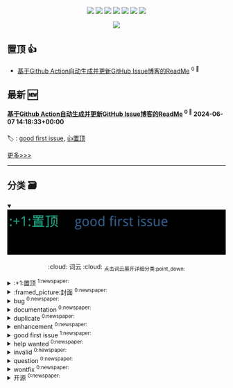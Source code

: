 

<p align='center'>
    <img src="https://badgen.net/badge/labels/12"/>
    <img src="https://badgen.net/github/issues/notquiteleo/ghiblog"/>
    <img src="https://badgen.net/badge/last-commit/2024-06-07 15:05:47"/>
    <img src="https://badgen.net/github/forks/notquiteleo/ghiblog"/>
    <img src="https://badgen.net/github/stars/notquiteleo/ghiblog"/>
    <img src="https://badgen.net/github/watchers/notquiteleo/ghiblog"/>
    <img src="https://badgen.net/github/release/notquiteleo/ghiblog"/>
</p>

<p align='center'>
    <a href="https://github.com/jwenjian/visitor-count-badge">
        <img src="https://visitor-badge.glitch.me/badge?page_id=jwenjian.ghiblog"/>
    </a>
</p>


## 置顶 :thumbsup: 
- [基于Github Action自动生成并更新GitHub Issue博客的ReadMe](https://github.com/notquiteleo/essay/issues/1)  <sup>0 :speech_balloon:</sup>  	 
## 最新 :new: 

#### [基于Github Action自动生成并更新GitHub Issue博客的ReadMe](https://github.com/notquiteleo/essay/issues/1) <sup>0 :speech_balloon:</sup> 	 2024-06-07 14:18:33+00:00

:label: : [good first issue](https://github.com/notquiteleo/ghiblog/labels/good%20first%20issue), [:+1:置顶](https://github.com/notquiteleo/ghiblog/labels/%3A%2B1%3A%E7%BD%AE%E9%A1%B6)



[更多>>>](https://github.com/notquiteleo/essay/issues/1)

---


## 分类  :card_file_box: 

<details open="open">
    <summary>
        <img src="assets/wordcloud.png" title="词云, 点击展开详细分类" alt="词云， 点击展开详细分类">
        <p align="center">:cloud: 词云 :cloud: <sub>点击词云展开详细分类:point_down: </sub></p>
    </summary>


<details>
<summary>:+1:置顶	<sup>1:newspaper:</sup></summary>

- [基于Github Action自动生成并更新GitHub Issue博客的ReadMe](https://github.com/notquiteleo/essay/issues/1)  <sup>0 :speech_balloon:</sup>  	 


</details>

<details>
<summary>:framed_picture:封面	<sup>0:newspaper:</sup></summary>



</details>

<details>
<summary>bug	<sup>0:newspaper:</sup></summary>



</details>

<details>
<summary>documentation	<sup>0:newspaper:</sup></summary>



</details>

<details>
<summary>duplicate	<sup>0:newspaper:</sup></summary>



</details>

<details>
<summary>enhancement	<sup>0:newspaper:</sup></summary>



</details>

<details>
<summary>good first issue	<sup>1:newspaper:</sup></summary>

- [基于Github Action自动生成并更新GitHub Issue博客的ReadMe](https://github.com/notquiteleo/essay/issues/1)  <sup>0 :speech_balloon:</sup>  	 


</details>

<details>
<summary>help wanted	<sup>0:newspaper:</sup></summary>



</details>

<details>
<summary>invalid	<sup>0:newspaper:</sup></summary>



</details>

<details>
<summary>question	<sup>0:newspaper:</sup></summary>



</details>

<details>
<summary>wontfix	<sup>0:newspaper:</sup></summary>



</details>

<details>
<summary>开源	<sup>0:newspaper:</sup></summary>



</details>


</details>    
